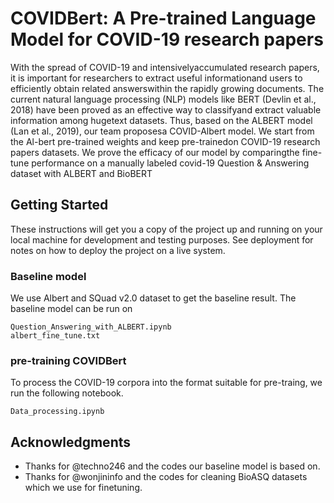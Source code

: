 # COVIDBert: A Pre-trained Language Model for COVID-19 research papers

With the spread of COVID-19 and intensivelyaccumulated  research  papers,  it  is  important for  researchers  to  extract  useful  informationand users to efficiently obtain related answerswithin  the  rapidly  growing  documents.   The  current   natural   language   processing   (NLP) models like BERT (Devlin et al., 2018) have been  proved  as  an  effective  way  to  classifyand extract valuable information among hugetext  datasets.   Thus,  based  on  the  ALBERT model  (Lan  et  al.,  2019),  our  team  proposesa COVID-Albert model. We start from the Al-bert pre-trained weights and keep pre-trainedon  COVID-19  research  papers  datasets.   We prove the efficacy of our model by comparingthe  fine-tune  performance  on  a  manually  labeled covid-19 Question & Answering dataset with ALBERT and BioBERT

## Getting Started

These instructions will get you a copy of the project up and running on your local machine for development and testing purposes. See deployment for notes on how to deploy the project on a live system.

### Baseline model

We  use  Albert and  SQuad v2.0 dataset to get the baseline result. The baseline model can be run on

```
Question_Answering_with_ALBERT.ipynb
albert_fine_tune.txt
```

### pre-training COVIDBert

To process the COVID-19 corpora into the format suitable for pre-traing, we run the following notebook.

```
Data_processing.ipynb
```



## Acknowledgments

* Thanks for @techno246 and the codes our baseline model is based on.
* Thanks for @wonjininfo and the codes for cleaning BioASQ datasets which we use for finetuning.

